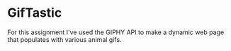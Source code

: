 # GifTastic

For this assignment I've used the GIPHY API to make a dynamic web page that populates with various animal gifs.

